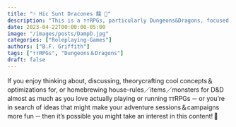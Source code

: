 ```yaml
---
title: "🀄 Hic Sunt Dracones ⿓ 🐉"
description: "This is a ттRPGs, particularly Dungeons&Dragons, focused post…"
date: 2023-04-22T00:00:00-05:00
image: "/images/posts/DampD.jpg"
categories: ["Roleplaying-Games"]
authors: ["B.F. Griffith"]
tags: ["ттRPGs", "Dungeons＆Dragons"]
draft: false
---
```


If you enjoy thinking about, discussing, theorycrafting cool concepts＆optimizations for, or homebrewing house-rules／items／monsters for D&D almost as much as you love actually playing or running ттRPGs － or you’re in search of ideas that might make your adventure sessions＆campaigns more fun － then it’s possible you might take an interest in this content! 🎲
